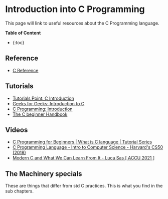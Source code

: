 # Introduction into C Programming

This page will link to useful resources about the C Programming language.

**Table of Content**

* {:toc}

## Reference
- [C Reference](https://en.cppreference.com/w/c)

## Tutorials

- [Tutorials Point: C Introduction](https://www.tutorialspoint.com/cprogramming/index.htm)
- [Geeks for Geeks: Introduction to C](https://www.geeksforgeeks.org/c-language-set-1-introduction/)
- [C Programming: Introduction](https://www.cprogramming.com/tutorial/c/lesson1.html)
- [The C beginner Handbook](https://www.freecodecamp.org/news/the-c-beginners-handbook/)


## Videos

- [C Programming for Beginners | What is C language | Tutorial Series](https://www.youtube.com/watch?v=wKoGImLA2KA&list=PLsyeobzWxl7oBxHp43xQTFrw9f1CDPR6C)
- [C Programming Language - Intro to Computer Science - Harvard's CS50 (2018)](https://www.youtube.com/watch?v=ix5jPkxsr7M&list=PLWKjhJtqVAbmGw5fN5BQlwuug-8bDmabi)
- [Modern C and What We Can Learn From It - Luca Sas [ ACCU 2021 ]](https://www.youtube.com/watch?v=QpAhX-gsHMs)


## The Machinery specials

These are things that differ from std C practices. This is what you find in the sub chapters.